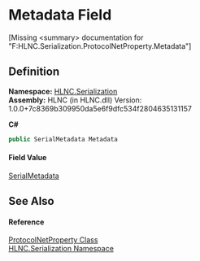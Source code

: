 # Metadata Field


\[Missing &lt;summary&gt; documentation for "F:HLNC.Serialization.ProtocolNetProperty.Metadata"\]



## Definition
**Namespace:** <a href="N_HLNC_Serialization">HLNC.Serialization</a>  
**Assembly:** HLNC (in HLNC.dll) Version: 1.0.0+7c8369b309950da5e6f9dfc534f2804635131157

**C#**
``` C#
public SerialMetadata Metadata
```



#### Field Value
<a href="T_HLNC_Serialization_SerialMetadata">SerialMetadata</a>

## See Also


#### Reference
<a href="T_HLNC_Serialization_ProtocolNetProperty">ProtocolNetProperty Class</a>  
<a href="N_HLNC_Serialization">HLNC.Serialization Namespace</a>  
